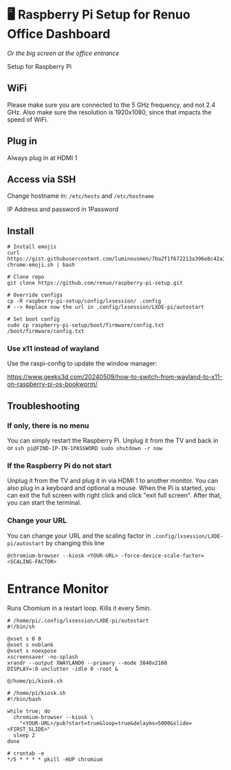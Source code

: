 # 🖥 Raspberry Pi Setup for Renuo Office Dashboard
_Or the big screen at the office entrance_

Setup for Raspberry Pi

## WiFi

Please make sure you are connected to the 5 GHz frequency, and not 2.4 GHz. Also make sure the resolution is 1920x1080, since that impacts the speed of WiFi.

## Plug in 
Always plug in at HDMI 1

## Access via SSH

Change hostname in: `/etc/hosts` and `/etc/hostname`

IP Address and password in 1Password


## Install

```
# Install emojis 
curl https://gist.githubusercontent.com/luminousmen/7ba2f1f672213a396e8c42a3802348df/raw/434c8ef6bad8bb0df8c794bf598021eef7eebc7c/ubuntu-chrome-emoji.sh | bash 

# Clone repo
git clone https://github.com/renuo/raspberry-pi-setup.git

# Override configs
cp -R raspberry-pi-setup/config/lxsession/ .config
# --> Replace now the url in .config/lxsession/LXDE-pi/autostart

# Set boot config
sudo cp raspberry-pi-setup/boot/firmware/config.txt /boot/firmware/config.txt
```

### Use x11 instead of wayland

Use the raspi-config to update the window manager:

https://www.geeks3d.com/20240509/how-to-switch-from-wayland-to-x11-on-raspberry-pi-os-bookworm/

## Troubleshooting

### If only, there is no menu

You can simply restart the Raspberry Pi.
Unplug it from the TV and back in or `ssh pi@FIND-IP-IN-1PASSWORD sudo shutdown -r now`

### If the Raspberry Pi do not start
Unplug it from the TV and plug it in via HDMI 1 to another monitor. You can also plug in a keyboard and optional a mouse. When the Pi is started, you can exit the full screen with right click and click "exit full screen". After that, you can start the terminal.

### Change your URL 
You can change your URL and the scaling factor in `.config/lxsession/LXDE-pi/autostart`
by changing this line

```
@chromium-browser --kiosk <YOUR-URL> -force-device-scale-factor=<SCALING-FACTOR>
```

# Entrance Monitor

Runs Chomium in a restart loop.
Kills it every 5min.

```
# /home/pi/.config/lxsession/LXDE-pi/autostart
#!/bin/sh

@xset s 0 0
@xset s noblank
@xset s noexpose
xscreensaver -no-splash
xrandr --output XWAYLAND0 --primary --mode 3840x2160
DISPLAY=:0 unclutter -idle 0 -root &

@/home/pi/kiosk.sh
```

```
# /home/pi/kiosk.sh
#!/bin/bash

while true; do
  chromium-browser --kiosk \
    "<YOUR-URL>/pub?start=true&loop=true&delayms=5000&slide=<FIRST_SLIDE>"
  sleep 2
done
```

```
# crontab -e
*/5 * * * * pkill -HUP chromium
```
